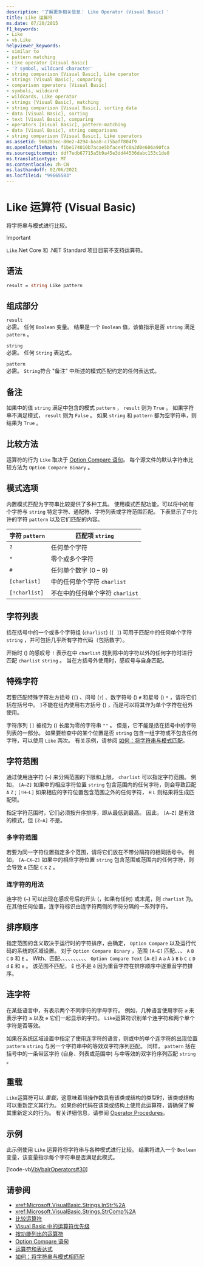 ```yaml
---
description: '了解更多相关信息： Like Operator (Visual Basic) '
title: Like 运算符
ms.date: 07/20/2015
f1_keywords:
- Like
- vb.Like
helpviewer_keywords:
- similar to
- pattern matching
- Like operator [Visual Basic]
- '? symbol, wildcard character'
- string comparison [Visual Basic], Like operator
- strings [Visual Basic], comparing
- comparison operators [Visual Basic]
- symbols, wildcard
- wildcards, Like operator
- strings [Visual Basic], matching
- string comparison [Visual Basic], sorting data
- data [Visual Basic], sorting
- text [Visual Basic], comparing
- operators [Visual Basic], pattern-matching
- data [Visual Basic], string comparisons
- string comparison [Visual Basic], Like operators
ms.assetid: 966283ec-80e2-4294-baa8-c75baff804f9
ms.openlocfilehash: f1be174010b7acae5bface4fc0a2d0e606a90fca
ms.sourcegitcommit: ddf7edb67715a5b9a45e3dd44536dabc153c1de0
ms.translationtype: MT
ms.contentlocale: zh-CN
ms.lasthandoff: 02/06/2021
ms.locfileid: "99665583"
---
```

# <a name="like-operator-visual-basic"></a>Like 运算符 (Visual Basic)

将字符串与模式进行比较。  

> [!IMPORTANT]
> `Like`.Net Core 和 .NET Standard 项目目前不支持运算符。

## <a name="syntax"></a>语法  
  
```vb  
result = string Like pattern  
```  
  
## <a name="parts"></a>组成部分  

 `result`  
 必需。 任何 `Boolean` 变量。 结果是一个 `Boolean` 值，该值指示是否 `string` 满足 `pattern` 。  
  
 `string`  
 必需。 任何 `String` 表达式。  
  
 `pattern`  
 必需。 `String`符合 "备注" 中所述的模式匹配约定的任何表达式。  
  
## <a name="remarks"></a>备注  

 如果中的值 `string` 满足中包含的模式 `pattern` ， `result` 则为 `True` 。 如果字符串不满足模式， `result` 则为 `False` 。 如果 `string` 和 `pattern` 都为空字符串，则结果为 `True` 。  
  
## <a name="comparison-method"></a>比较方法  

 运算符的行为 `Like` 取决于 [Option Compare 语句](../statements/option-compare-statement.md)。 每个源文件的默认字符串比较方法为 `Option Compare Binary` 。  
  
## <a name="pattern-options"></a>模式选项  

 内置模式匹配为字符串比较提供了多种工具。 使用模式匹配功能，可以将中的每个字符与 `string` 特定字符、通配符、字符列表或字符范围匹配。 下表显示了中允许的字符 `pattern` 以及它们匹配的内容。  
  
|字符 `pattern`|匹配项 `string`|  
|-----------------------------|-------------------------|  
|`?`|任何单个字符|  
|`*`|零个或多个字符|  
|`#`|任何单个数字 (0 – 9) |  
|`[charlist]`|中的任何单个字符 `charlist`|  
|`[!charlist]`|不在中的任何单个字符 `charlist`|  
  
## <a name="character-lists"></a>字符列表  

 括在括号中的一个或多个字符组 (`charlist`)  (`[ ]`) 可用于匹配中的任何单个字符 `string` ，并可包括几乎所有字符代码（包括数字）。  
  
 开始时 () 的感叹号 `!` 表示在中 `charlist` 找到除中的字符以外的任何字符时进行匹配 `charlist` `string` 。 当在方括号外使用时，感叹号与自身匹配。  
  
## <a name="special-characters"></a>特殊字符  

 若要匹配特殊字符左方括号 (`[`) 、问号 (`?`) 、数字符号 () `#` 和星号 () `*` ，请将它们括在括号中。 `]`不能在组内使用右方括号 () ，而是可以将其作为单个字符在组外使用。  
  
 字符序列 `[]` 被视为 () 长度为零的字符串 `""` 。 但是，它不能是括在括号中的字符列表的一部分。 如果要检查中的某个位置是否 `string` 包含一组字符或不包含任何字符，可以使用 `Like` 两次。 有关示例，请参阅 [如何：将字符串与模式匹配](../../programming-guide/language-features/operators-and-expressions/how-to-match-a-string-against-a-pattern.md)。  
  
## <a name="character-ranges"></a>字符范围  

 通过使用连字符 (`–`) 来分隔范围的下限和上限， `charlist` 可以指定字符范围。 例如， `[A–Z]` 如果中的相应字符位置 `string` 包含范围内的任何字符，则会导致匹配 `A` `Z` ; `[!H–L]` 如果相应的字符位置包含范围之外的任何字符， `H` `L` 则结果将生成匹配项。  
  
 指定字符范围时，它们必须按升序排序，即从最低到最高。 因此， `[A–Z]` 是有效的模式，但 `[Z–A]` 不是。  
  
### <a name="multiple-character-ranges"></a>多字符范围  

 若要为同一字符位置指定多个范围，请将它们放在不带分隔符的相同括号中。 例如， `[A–CX–Z]` 如果中的相应字符位置 `string` 包含范围或范围内的任何字符，则会导致 `A` 匹配 `C` `X` `Z` 。  
  
### <a name="usage-of-the-hyphen"></a>连字符的用法  

 连字符 (`–`) 可以出现在感叹号后的开头 (，如果有任何) 或末尾，则 `charlist` 为。 在其他任何位置，连字符标识由连字符两侧的字符分隔的一系列字符。  
  
## <a name="collating-sequence"></a>排序顺序  

 指定范围的含义取决于运行时的字符排序，由确定， `Option Compare` 以及运行代码的系统的区域设置。 对于 `Option Compare Binary` ，范围 `[A–E]` 匹配、、、 `A` `B` `C` `D` 和 `E` 。 With、匹配、、、、、、、、、、 `Option Compare Text` `[A–E]` `A` `a` `À` `à` `B` `b` `C` `c` `D` `d` `E` 和 `e` 。 该范围不匹配， `Ê` 也不是 `ê` 因为重音字符在排序顺序中逐重音字符排序。  
  
## <a name="digraph-characters"></a>连字符  

 在某些语言中，有表示两个不同字符的字母字符。 例如，几种语言使用字符 `æ` 来表示字符 `a` 以及 `e` 它们一起显示的字符。 `Like`运算符识别单个连字符和两个单个字符是否等效。  
  
 如果在系统区域设置中指定了使用连字符的语言，则或中的单个连字符的出现位置 `pattern` `string` 与另一个字符串中的等效双字符序列匹配。 同样， `pattern` 括在括号中的一条带区字符 (自身、列表或范围中) 与中等效的双字符序列匹配 `string` 。  
  
## <a name="overloading"></a>重载  

 `Like`运算符可以 *重载*，这意味着当操作数具有该类或结构的类型时，该类或结构可以重新定义其行为。 如果你的代码在该类或结构上使用此运算符，请确保了解其重新定义的行为。 有关详细信息，请参阅 [Operator Procedures](../../programming-guide/language-features/procedures/operator-procedures.md)。  
  
## <a name="example"></a>示例  

 此示例使用 `Like` 运算符将字符串与各种模式进行比较。 结果将进入一个 `Boolean` 变量，该变量指示每个字符串是否满足此模式。  
  
 [!code-vb[VbVbalrOperators#30](~/samples/snippets/visualbasic/VS_Snippets_VBCSharp/VbVbalrOperators/VB/Class1.vb#30)]  
  
## <a name="see-also"></a>请参阅

- <xref:Microsoft.VisualBasic.Strings.InStr%2A>
- <xref:Microsoft.VisualBasic.Strings.StrComp%2A>
- [比较运算符](comparison-operators.md)
- [Visual Basic 中的运算符优先级](operator-precedence.md)
- [按功能列出的运算符](operators-listed-by-functionality.md)
- [Option Compare 语句](../statements/option-compare-statement.md)
- [运算符和表达式](../../programming-guide/language-features/operators-and-expressions/index.md)
- [如何：将字符串与模式相匹配](../../programming-guide/language-features/operators-and-expressions/how-to-match-a-string-against-a-pattern.md)
